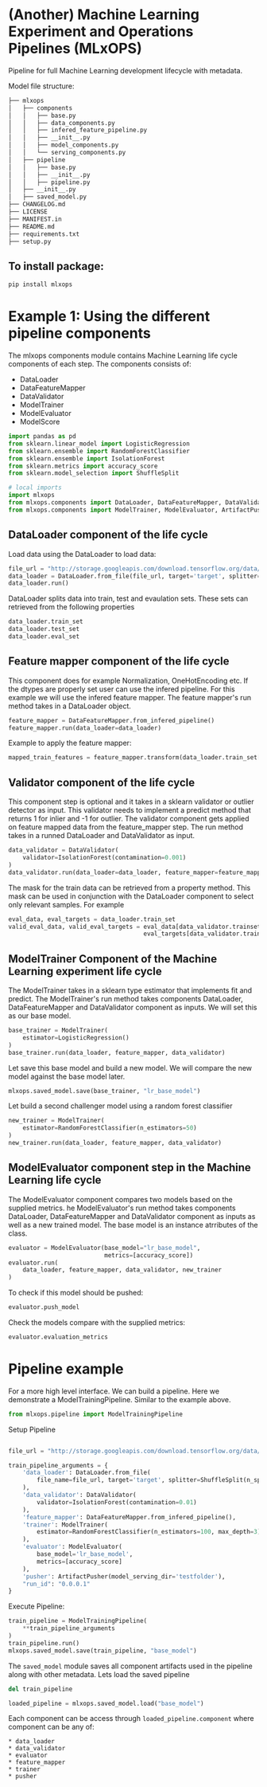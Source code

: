 # (Another) Machine Learning Experiment and Operations Pipelines (MLxOPS)

Pipeline for full Machine Learning development lifecycle with metadata.

Model file structure:
```bash
├── mlxops
│   ├── components
│   │   ├── base.py
│   │   ├── data_components.py
│   │   ├── infered_feature_pipeline.py
│   │   ├── __init__.py
│   │   ├── model_components.py
│   │   └── serving_components.py
│   ├── pipeline
│   │   ├── base.py
│   │   ├── __init__.py
│   │   ├── pipeline.py
│   ├── __init__.py
│   ├── saved_model.py
├── CHANGELOG.md
├── LICENSE
├── MANIFEST.in
├── README.md
├── requirements.txt
├── setup.py
```

## To install package:
```bash
pip install mlxops
```

# Example 1: Using the different pipeline components

The mlxops components module contains Machine Learning life cycle components of each step. The components consists of:
* DataLoader
* DataFeatureMapper
* DataValidator
* ModelTrainer
* ModelEvaluator
* ModelScore

```python
import pandas as pd
from sklearn.linear_model import LogisticRegression
from sklearn.ensemble import RandomForestClassifier
from sklearn.ensemble import IsolationForest
from sklearn.metrics import accuracy_score
from sklearn.model_selection import ShuffleSplit

# local imports
import mlxops
from mlxops.components import DataLoader, DataFeatureMapper, DataValidator
from mlxops.components import ModelTrainer, ModelEvaluator, ArtifactPusher
```

## DataLoader component of the life cycle
Load data using the DataLoader to load data:

```python
file_url = "http://storage.googleapis.com/download.tensorflow.org/data/heart.csv"
data_loader = DataLoader.from_file(file_url, target='target', splitter=ShuffleSplit(n_splits=1, test_size=0.1))
data_loader.run()
```
DataLoader splits data into train, test and evaulation sets. These sets can retrieved from the following properties
```python
data_loader.train_set
data_loader.test_set
data_loader.eval_set
```

## Feature mapper component of the life cycle
This component does for example Normalization, OneHotEncoding etc. If the dtypes are properly set user can use the infered pipeline. For this example we will use the infered feature mapper. The feature mapper's run method takes in a DataLoader object.
```python
feature_mapper = DataFeatureMapper.from_infered_pipeline()
feature_mapper.run(data_loader=data_loader)
```
Example to apply the feature mapper:
```python
mapped_train_features = feature_mapper.transform(data_loader.train_set[0])
```

## Validator component of the life cycle
This component step is optional and it takes in a sklearn validator or outlier detector as input. This validator needs to implement a predict method that returns 1 for inlier and -1 for outlier. The validator component gets applied on feature mapped data from the feature_mapper step. The run method takes in a runned DataLoader and DataValidator as input. 

```python
data_validator = DataValidator(
    validator=IsolationForest(contamination=0.001)
)
data_validator.run(data_loader=data_loader, feature_mapper=feature_mapper)
```
The mask for the train data can be retrieved from a property method. This mask can be used in conjunction with the DataLoader component to select only relevant samples. For example
```python
eval_data, eval_targets = data_loader.train_set
valid_eval_data, valid_eval_targets = eval_data[data_validator.trainset_valid],\
                                      eval_targets[data_validator.trainset_valid]
```

## ModelTrainer Component of the Machine Learning experiment life cycle
The ModelTrainer takes in a sklearn type estimator that implements fit and predict. The ModelTrainer's run method takes components DataLoader, DataFeatureMapper and DataValidator component as inputs. We will set this as our base model.

```python
base_trainer = ModelTrainer(
    estimator=LogisticRegression()
)
base_trainer.run(data_loader, feature_mapper, data_validator)
```
Let save this base model and build a new model. We will compare the new model against the base model later.
```python
mlxops.saved_model.save(base_trainer, "lr_base_model")
```

Let build a second challenger model using a random forest classifier
```python
new_trainer = ModelTrainer(
    estimator=RandomForestClassifier(n_estimators=50)
)
new_trainer.run(data_loader, feature_mapper, data_validator)
```

## ModelEvaluator component step in the Machine Learning life cycle
The ModelEvaluator component compares two models based on the supplied metrics. he ModelEvaluator's run method takes components DataLoader, DataFeatureMapper and DataValidator component as inputs as well as a new trained model. The base model is an instance atrributes of the class.

```python
evaluator = ModelEvaluator(base_model="lr_base_model",
                           metrics=[accuracy_score])
evaluator.run(
    data_loader, feature_mapper, data_validator, new_trainer
)
```
To check if this model should be pushed:
```python
evaluator.push_model
```
Check the models compare with the supplied metrics:
```python
evaluator.evaluation_metrics
```

# Pipeline example
For a more high level interface. We can build a pipeline. Here we demonstrate a ModelTrainingPipeline. Similar to the example above.

```python
from mlxops.pipeline import ModelTrainingPipeline
```

Setup Pipeline
```python

file_url = "http://storage.googleapis.com/download.tensorflow.org/data/heart.csv"

train_pipeline_arguments = {
    'data_loader': DataLoader.from_file(
        file_name=file_url, target='target', splitter=ShuffleSplit(n_splits=1, test_size=0.25)
    ),
    'data_validator': DataValidator(
        validator=IsolationForest(contamination=0.01)
    ),
    'feature_mapper': DataFeatureMapper.from_infered_pipeline(),
    'trainer': ModelTrainer(
        estimator=RandomForestClassifier(n_estimators=100, max_depth=3)
    ),
    'evaluator': ModelEvaluator(
        base_model='lr_base_model',
        metrics=[accuracy_score]
    ),
    'pusher': ArtifactPusher(model_serving_dir='testfolder'),
    "run_id": "0.0.0.1"
}
```
Execute Pipeline:
```python
train_pipeline = ModelTrainingPipeline(
    **train_pipeline_arguments
)
train_pipeline.run()
mlxops.saved_model.save(train_pipeline, "base_model")
```

The ```saved_model``` module saves all component artifacts used in the pipeline along with other metadata. Lets load the saved pipeline
```python
del train_pipeline

loaded_pipeline = mlxops.saved_model.load("base_model")
```
Each component can be access through ```loaded_pipeline.component``` where component can be any of:
```
* data_loader
* data_validator
* evaluator
* feature_mapper
* trainer
* pusher
```
